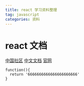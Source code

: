 ```yaml
---
title: react 学习资料整理
tag: javascript
categories: 资料
---
```


<!--more-->
# react 文档
[中国社区](http://react-china.org/)
[中文文档](https://react.docschina.org/)
[官网](https://reactjs.org/)

```
function(){
  return '6666666666666666666666'
}
```